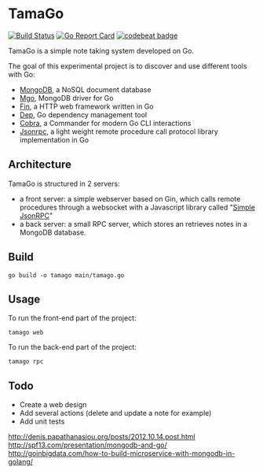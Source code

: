 # TamaGo

[![Build Status](https://travis-ci.org/SebastienBoisard/tamago.svg?branch=master)](https://travis-ci.org/SebastienBoisard/tamago)
[![Go Report Card](https://goreportcard.com/badge/github.com/SebastienBoisard/tamago)](https://goreportcard.com/report/github.com/SebastienBoisard/tamago)
[![codebeat badge](https://codebeat.co/badges/072b5178-c192-4b3f-99c0-bae916589180)](https://codebeat.co/projects/github-com-sebastienboisard-tamago)

TamaGo is a simple note taking system developed on Go.  

The goal of this experimental project is to discover and use different tools with Go:
  - [MongoDB](https://www.mongodb.com/), a NoSQL document database
  - [Mgo](http://labix.org/mgo),  MongoDB driver for Go   
  - [Fin](https://github.com/gin-gonic/gin), a HTTP web framework written in Go
  - [Dep](https://github.com/golang/dep), Go dependency management tool 
  - [Cobra](https://github.com/spf13/cobra), a Commander for modern Go CLI interactions
  - [Jsonrpc](https://golang.org/pkg/net/rpc/jsonrpc/), a light weight remote procedure call protocol library implementation in Go 


## Architecture

TamaGo is structured in 2 servers: 
  - a front server: a simple webserver based on Gin, which calls remote procedures through a websocket with a 
  Javascript library called "[Simple JsonRPC](https://github.com/jershell/simple-jsonrpc-js)"
  - a back server: a small RPC server, which stores an retrieves notes in a MongoDB database.
  
## Build

```
go build -o tamago main/tamago.go
```


## Usage

To run the front-end part of the project:
```
tamago web
```

To run the back-end part of the project: 
```
tamago rpc
```

## Todo

  - Create a web design
  - Add several actions (delete and update a note for example)
  - Add unit tests

  
  
http://denis.papathanasiou.org/posts/2012.10.14.post.html
http://spf13.com/presentation/mongodb-and-go/
http://goinbigdata.com/how-to-build-microservice-with-mongodb-in-golang/
